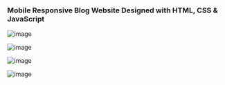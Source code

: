﻿### Mobile Responsive Blog Website Designed with HTML, CSS & JavaScript

![image](https://user-images.githubusercontent.com/42185328/158008363-db33f038-add9-48e6-b2ed-60ca458fe0c7.png)

![image](https://user-images.githubusercontent.com/42185328/158008375-be59ec61-a7fb-42cf-be23-6bbbea716dd5.png)

![image](https://user-images.githubusercontent.com/42185328/158008381-d668f632-6fc7-40ef-a4d1-3f54d0349e88.png)

![image](https://user-images.githubusercontent.com/42185328/158008503-598caf61-d67e-4e39-be06-28dc10a2f592.png)

